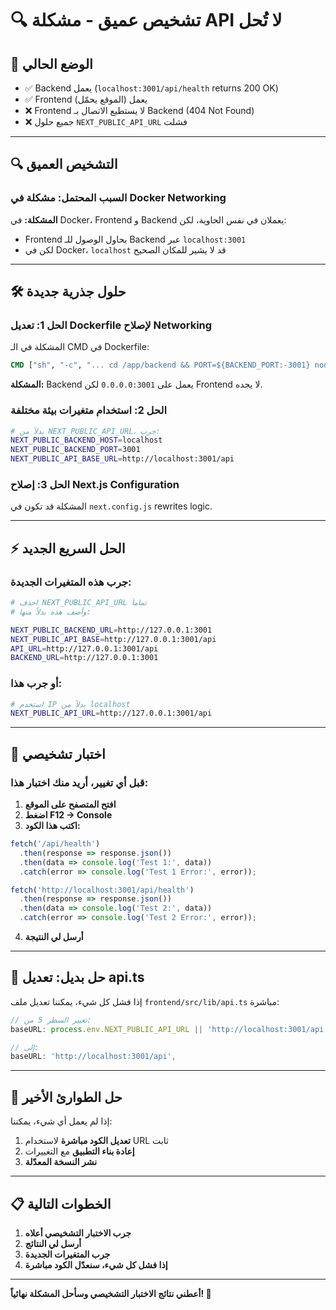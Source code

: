 # 🔍 تشخيص عميق - مشكلة API لا تُحل

## 🎯 الوضع الحالي

- ✅ Backend يعمل (`localhost:3001/api/health` returns 200 OK)
- ✅ Frontend يعمل (الموقع يحمّل)
- ❌ Frontend لا يستطيع الاتصال بـ Backend (404 Not Found)
- ❌ جميع حلول `NEXT_PUBLIC_API_URL` فشلت

---

## 🔍 التشخيص العميق

### السبب المحتمل: مشكلة في Docker Networking

**المشكلة:** في Docker، Frontend و Backend يعملان في نفس الحاوية، لكن:
- Frontend يحاول الوصول للـ Backend عبر `localhost:3001`
- لكن في Docker، `localhost` قد لا يشير للمكان الصحيح

---

## 🛠️ حلول جذرية جديدة

### الحل 1: تعديل Dockerfile لإصلاح Networking

المشكلة في الـ CMD في Dockerfile:

```dockerfile
CMD ["sh", "-c", "... cd /app/backend && PORT=${BACKEND_PORT:-3001} node dist/main.js & ... cd /app/frontend && PORT=${FRONTEND_PORT:-3000} npm start & ..."]
```

**المشكلة:** Backend يعمل على `0.0.0.0:3001` لكن Frontend لا يجده.

### الحل 2: استخدام متغيرات بيئة مختلفة

```bash
# بدلاً من NEXT_PUBLIC_API_URL، جرب:
NEXT_PUBLIC_BACKEND_HOST=localhost
NEXT_PUBLIC_BACKEND_PORT=3001
NEXT_PUBLIC_API_BASE_URL=http://localhost:3001/api
```

### الحل 3: إصلاح Next.js Configuration

المشكلة قد تكون في `next.config.js` rewrites logic.

---

## ⚡ الحل السريع الجديد

### جرب هذه المتغيرات الجديدة:

```bash
# احذف NEXT_PUBLIC_API_URL تماماً
# وأضف هذه بدلاً منها:

NEXT_PUBLIC_BACKEND_URL=http://127.0.0.1:3001
NEXT_PUBLIC_API_BASE=http://127.0.0.1:3001/api
API_URL=http://127.0.0.1:3001/api
BACKEND_URL=http://127.0.0.1:3001
```

### أو جرب هذا:

```bash
# استخدم IP بدلاً من localhost
NEXT_PUBLIC_API_URL=http://127.0.0.1:3001/api
```

---

## 🧪 اختبار تشخيصي

### قبل أي تغيير، أريد منك اختبار هذا:

1. **افتح المتصفح على الموقع**
2. **اضغط F12 → Console**
3. **اكتب هذا الكود:**

```javascript
fetch('/api/health')
  .then(response => response.json())
  .then(data => console.log('Test 1:', data))
  .catch(error => console.log('Test 1 Error:', error));

fetch('http://localhost:3001/api/health')
  .then(response => response.json())
  .then(data => console.log('Test 2:', data))
  .catch(error => console.log('Test 2 Error:', error));
```

4. **أرسل لي النتيجة**

---

## 🔧 حل بديل: تعديل api.ts

إذا فشل كل شيء، يمكننا تعديل ملف `frontend/src/lib/api.ts` مباشرة:

```typescript
// تغيير السطر 5 من:
baseURL: process.env.NEXT_PUBLIC_API_URL || 'http://localhost:3001/api',

// إلى:
baseURL: 'http://localhost:3001/api',
```

---

## 🚨 حل الطوارئ الأخير

إذا لم يعمل أي شيء، يمكننا:

1. **تعديل الكود مباشرة** لاستخدام URL ثابت
2. **إعادة بناء التطبيق** مع التغييرات
3. **نشر النسخة المعدّلة**

---

## 📋 الخطوات التالية

1. **جرب الاختبار التشخيصي أعلاه**
2. **أرسل لي النتائج**
3. **جرب المتغيرات الجديدة**
4. **إذا فشل كل شيء، سنعدّل الكود مباشرة**

---

**أعطني نتائج الاختبار التشخيصي وسأحل المشكلة نهائياً! 🔧**
